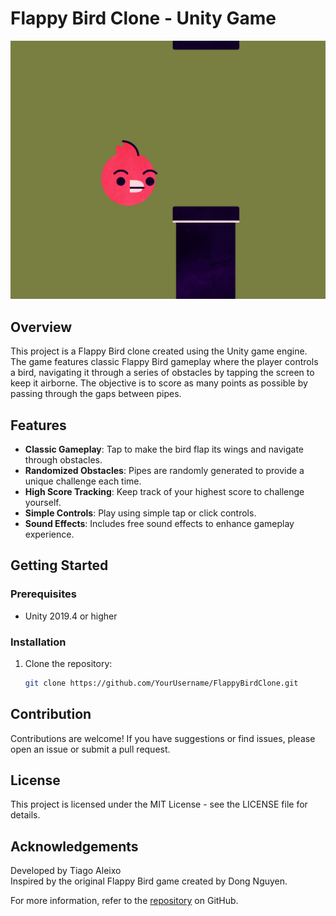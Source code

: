 # Flappy Bird Clone - Unity Game

![Flappy Bird Screenshot](./Screenshot_222.png)

## Overview

This project is a Flappy Bird clone created using the Unity game engine. The game features classic Flappy Bird gameplay where the player controls a bird, navigating it through a series of obstacles by tapping the screen to keep it airborne. The objective is to score as many points as possible by passing through the gaps between pipes.

## Features

- **Classic Gameplay**: Tap to make the bird flap its wings and navigate through obstacles.
- **Randomized Obstacles**: Pipes are randomly generated to provide a unique challenge each time.
- **High Score Tracking**: Keep track of your highest score to challenge yourself.
- **Simple Controls**: Play using simple tap or click controls.
- **Sound Effects**: Includes free sound effects to enhance gameplay experience.

## Getting Started

### Prerequisites

- Unity 2019.4 or higher

### Installation

1. Clone the repository:
   ```sh
   git clone https://github.com/YourUsername/FlappyBirdClone.git

## Contribution
Contributions are welcome! If you have suggestions or find issues, please open an issue or submit a pull request.

## License
This project is licensed under the MIT License - see the LICENSE file for details.

## Acknowledgements
Developed by Tiago Aleixo   
Inspired by the original Flappy Bird game created by Dong Nguyen.

For more information, refer to the <a href="https://github.com/Tigas143/flappy-bird-game">repository</a> on GitHub.